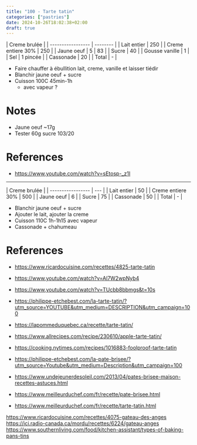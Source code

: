 ```yaml
---
title: "100 - Tarte tatin"
categories: ["pastries"]
date: 2024-10-26T18:02:38+02:00
draft: true
---
```


| Creme brulée      |
| ----------------- | -------- |
| Lait entier       | 250      |
| Creme entiere 30% | 250      |
| Jaune oeuf        | 5        | 83 |
| Sucre             | 40       |
| Gousse vanille    | 1        |
| Sel               | 1 pincée |
| Cassonade         | 20       |
| Total             | -        |

- Faire chauffer à ébullition lait, creme, vanille et laisser tiédir
- Blanchir jaune oeuf + sucre
- Cuisson 100C 45min-1h
  - avec vapeur ?

# Notes
- Jaune oeuf ~17g
- Tester 60g sucre 103/20

# References
- https://www.youtube.com/watch?v=sEtosp-_z1I

---
| Creme brulée      |
| ----------------- | --- |
| Lait entier       | 50  |
| Creme entiere 30% | 500 |
| Jaune oeuf        | 6   |
| Sucre             | 75  |
| Cassonade         | 50  |
| Total             | -   |

- Blanchir jaune oeuf + sucre
- Ajouter le lait, ajouter la creme
- Cuisson 110C 1h-1h15 avec vapeur
- Cassonade + chahumeau

# References
- https://www.ricardocuisine.com/recettes/4825-tarte-tatin
- https://www.youtube.com/watch?v=Al7W2wpNyb4
- https://www.youtube.com/watch?v=TUcbb8bbmgs&t=10s
- https://philippe-etchebest.com/la-tarte-tatin/?utm_source=YOUTUBE&utm_medium=DESCRIPTION&utm_campaign=100
- https://lapommeduquebec.ca/recette/tarte-tatin/
- https://www.allrecipes.com/recipe/230610/apple-tarte-tatin/
- https://cooking.nytimes.com/recipes/1016883-foolproof-tarte-tatin

- https://philippe-etchebest.com/la-pate-brisee/?utm_source=Youtube&utm_medium=Description&utm_campaign=100
- https://www.undejeunerdesoleil.com/2013/04/pates-brisee-maison-recettes-astuces.html
- https://www.meilleurduchef.com/fr/recette/pate-brisee.html
- https://www.meilleurduchef.com/fr/recette/tarte-tatin.html

https://www.ricardocuisine.com/recettes/4075-gateau-des-anges
https://ici.radio-canada.ca/mordu/recettes/6224/gateau-anges
https://www.southernliving.com/food/kitchen-assistant/types-of-baking-pans-tins